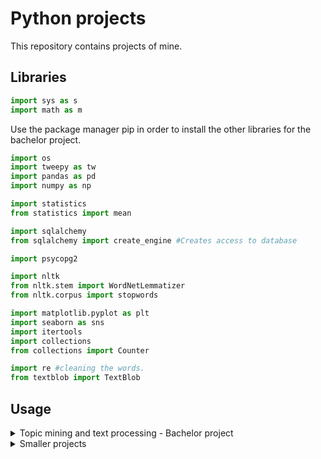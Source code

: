 # Python projects
This repository contains projects of mine. 

## Libraries 
```python
import sys as s
import math as m
```
Use the package manager pip in order to install the other libraries for the bachelor project. 
```python
import os
import tweepy as tw 
import pandas as pd 
import numpy as np 

import statistics 
from statistics import mean 

import sqlalchemy 
from sqlalchemy import create_engine #Creates access to database

import psycopg2 

import nltk
from nltk.stem import WordNetLemmatizer 
from nltk.corpus import stopwords

import matplotlib.pyplot as plt
import seaborn as sns 
import itertools 
import collections 
from collections import Counter

import re #cleaning the words. 
from textblob import TextBlob
```
## Usage 

<details>
<summary>Topic mining and text processing - Bachelor project</summary>
  The following bullet points contains prerequisits in order to use the system. 
  - Credentials from Twitter in order to use their data if you wish to gather more 
  - Connect to postgresql database in order to handle and view the data
</details>

<details>
<summary>Smaller projects</summary>
  The following bullet points contains prerequisits in order to use the system. 
  - All systems are operation in the terminal
  - The libraries are built in
</details>
